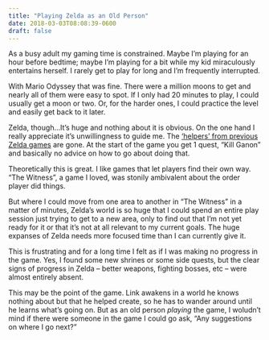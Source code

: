 ```yaml
---
title: "Playing Zelda as an Old Person"
date: 2018-03-03T08:08:39-0600
draft: false
---
```


As a busy adult my gaming time is constrained. Maybe I’m playing for an hour before bedtime; maybe I’m playing for a bit while my kid miraculously entertains herself. I rarely get to play for long and I’m frequently interrupted.

With Mario Odyssey that was fine. There were a million moons to get and nearly all of them were easy to spot. If I only had 20 minutes to play, I could usually get a moon or two. Or, for the harder ones, I could practice the level and easily get back to it later.

Zelda, though…It’s huge and nothing about it is obvious. On the one hand I really appreciate it’s unwillingness to guide me. The [‘helpers’ from previous Zelda games](https://www.youtube.com/watch?v=dA6WU26kbUE) are gone. At the start of the game you get 1 quest, “Kill Ganon” and basically no advice on how to go about doing that.

Theoretically this is great. I like games that let players find their own way. “The Witness”, a game I loved, was stonily ambivalent about the order player did things.

But where I could move from one area to another in “The Witness” in a matter of minutes, Zelda’s world is so huge that I could spend an entire play session just trying to get to a new area, only to find out that I’m not yet ready for it or that it’s not at all relevant to my current goals. The huge expanses of Zelda needs more focused time than I can currently give it.

This is frustrating and for a long time I felt as if I was making no progress in the game. Yes, I found some new shrines or some side quests, but the clear signs of progress in Zelda – better weapons, fighting bosses, etc – were almost entirely absent.

This may be the point of the game. Link awakens in a world he knows nothing about but that he helped create, so he has to wander around until he learns what’s going on. But as an old person _playing_ the game, I woludn’t mind if there were someone in the game I could go ask, “Any suggestions on where I go next?”

